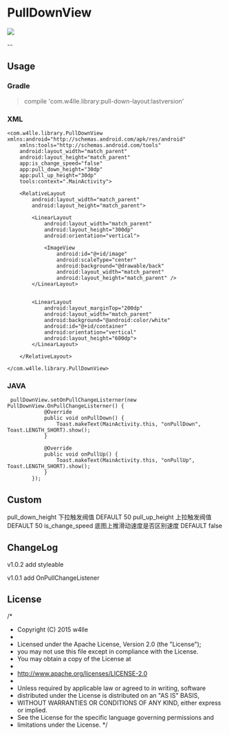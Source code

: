 # PullDownView


  <img src="https://github.com/w4lle/PullDownView/blob/master/demo.gif">


--
## Usage

### Gradle

>  compile 'com.w4lle.library:pull-down-layout:lastversion'

### XML

```
<com.w4lle.library.PullDownView xmlns:android="http://schemas.android.com/apk/res/android"
    xmlns:tools="http://schemas.android.com/tools"
    android:layout_width="match_parent"
    android:layout_height="match_parent"
    app:is_change_speed="false"
    app:pull_down_height="30dp"
    app:pull_up_height="30dp"
    tools:context=".MainActivity">

    <RelativeLayout
        android:layout_width="match_parent"
        android:layout_height="match_parent">

        <LinearLayout
            android:layout_width="match_parent"
            android:layout_height="300dp"
            android:orientation="vertical">

            <ImageView
                android:id="@+id/image"
                android:scaleType="center"
                android:background="@drawable/back"
                android:layout_width="match_parent"
                android:layout_height="match_parent" />
        </LinearLayout>


        <LinearLayout
            android:layout_marginTop="200dp"
            android:layout_width="match_parent"
            android:background="@android:color/white"
            android:id="@+id/container"
            android:orientation="vertical"
            android:layout_height="600dp">
        </LinearLayout>

    </RelativeLayout>

</com.w4lle.library.PullDownView>
```
### JAVA
```
 pullDownView.setOnPullChangeListerner(new PullDownView.OnPullChangeListerner() {
            @Override
            public void onPullDown() {
                Toast.makeText(MainActivity.this, "onPullDown", Toast.LENGTH_SHORT).show();
            }

            @Override
            public void onPullUp() {
                Toast.makeText(MainActivity.this, "onPullUp", Toast.LENGTH_SHORT).show();
            }
        });
```

## Custom

pull_down_height  下拉触发阀值  DEFAULT 50
pull_up_height  上拉触发阀值  DEFAULT 50
is_change_speed  底图上推滑动速度是否区别速度 DEFAULT false


## ChangeLog

v1.0.2 add styleable

v1.0.1 add OnPullChangeListener



## License

 /*
 * Copyright (C) 2015 w4lle
 *
 * Licensed under the Apache License, Version 2.0 (the "License");
 * you may not use this file except in compliance with the License.
 * You may obtain a copy of the License at
 *
 * http://www.apache.org/licenses/LICENSE-2.0
 *
 * Unless required by applicable law or agreed to in writing, software
 * distributed under the License is distributed on an "AS IS" BASIS,
 * WITHOUT WARRANTIES OR CONDITIONS OF ANY KIND, either express or implied.
 * See the License for the specific language governing permissions and
 * limitations under the License.
 */
